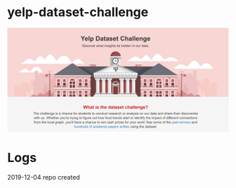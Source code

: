 # yelp-dataset-challenge

<img src="https://github.com/Nov05/pictures/blob/master/yelp-dataset-challenge/2019-12-04%2014_07_10-Yelp%20Dataset.png?raw=true" width=700>

# Logs  
2019-12-04 repo created
